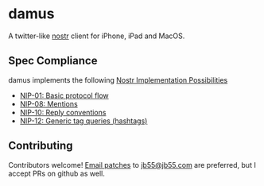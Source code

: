 
# damus

A twitter-like [nostr][nostr] client for iPhone, iPad and MacOS.

[nostr]: https://github.com/fiatjaf/nostr

## Spec Compliance

damus implements the following [Nostr Implementation Possibilities][nips]

- [NIP-01: Basic protocol flow][nip01]
- [NIP-08: Mentions][nip08]
- [NIP-10: Reply conventions][nip10]
- [NIP-12: Generic tag queries (hashtags)][nip12]

[nips]: https://github.com/nostr-protocol/nips
[nip01]: https://github.com/nostr-protocol/nips/blob/master/01.md
[nip08]: https://github.com/nostr-protocol/nips/blob/master/08.md
[nip10]: https://github.com/nostr-protocol/nips/blob/master/10.md
[nip12]: https://github.com/nostr-protocol/nips/blob/master/12.md

## Contributing

Contributors welcome! [Email patches][git-send-email] to jb55@jb55.com are preferred, but I accept PRs on github as well.

[git-send-email]: http://git-send-email.io

